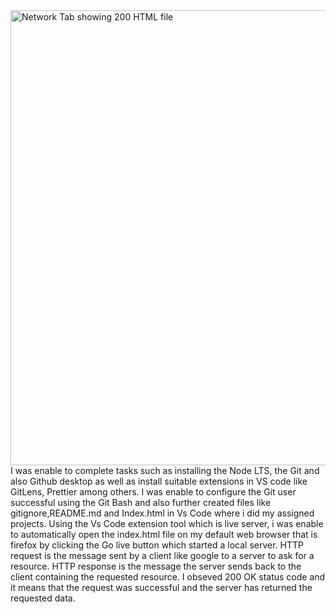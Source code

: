 <img width="1366" height="728" alt="Network Tab showing 200 HTML file" src="https://github.com/user-attachments/assets/f5c33693-61c0-4b4e-93fe-115dd61b0548" />
I was enable to complete tasks such as installing the Node LTS, the Git and also Github desktop as well as install suitable extensions in VS code like GitLens, Prettier among others.
I was enable to configure the Git user successful using the Git Bash and also further created files like gitignore,README.md and Index.html in Vs Code where i did my assigned projects.
Using the Vs Code extension tool which is live server, i was enable to automatically open the index.html file on my default web browser that is firefox by clicking the Go live button which started a local server.
HTTP request is the message sent by a client like google to a server to ask for a resource. HTTP response is the message the server sends back to the client containing the requested resource.
I obseved 200 OK status code and it means that the request was successful and the server has returned the requested data.
